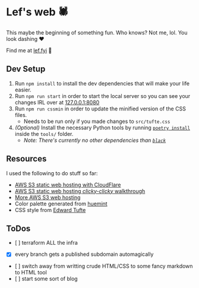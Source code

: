 # Lef's web 🕷

This maybe the beginning of something fun.
Who knows?
Not me, lol.
You look dashing ❤️

Find me at [lef.fyi](https://lef.fyi/) 👾

## Dev Setup

1. Run `npm install` to install the dev dependencies that will make your life easier.
2. Run `npm run start` in order to start the local server so you can see your changes IRL over at [127.0.0.1:8080](http://127.0.0.1:8080)
3. Run `npm run cssmin` in order to update the minified version of the CSS files.
    - Needs to be run only if you made changes to `src/tufte.css`
2. _(Optional)_ Install the necessary Python tools by running [`poetry install`](https://python-poetry.org/) inside the `tools/` folder.
    - _Note: There's currently no other dependencies than [`black`](https://black.readthedocs.io/en/stable/)_

## Resources

I used the following to do stuff so far:

- [AWS S3 static web hosting with CloudFlare](https://support.cloudflare.com/hc/en-us/articles/360037983412-Configuring-an-Amazon-Web-Services-static-site-to-use-Cloudflare)
- [AWS S3 static web hosting _clicky-clicky_ walkthrough](https://docs.aws.amazon.com/AmazonS3/latest/userguide/website-hosting-custom-domain-walkthrough.html)
- [More AWS S3 web hosting](https://docs.aws.amazon.com/AmazonS3/latest/userguide/WebsiteHosting.html)
- Color palette generated from [huemint](https://huemint.com/brand-2/#palette=f9fefc-443b36-dc5945)
- CSS style from [Edward Tufte](https://edwardtufte.github.io/tufte-css/)

## ToDos

- [ ] terraform ALL the infra
- [x] every branch gets a published subdomain automagically
- [ ] switch away from writting crude HTML/CSS to some fancy markdown to HTML tool
- [ ] start some sort of blog
